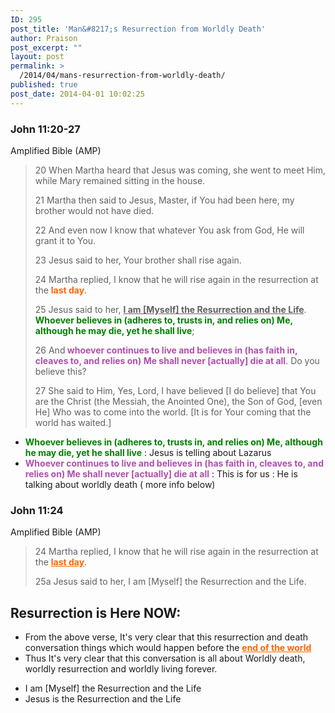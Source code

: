 ```yaml
---
ID: 295
post_title: 'Man&#8217;s Resurrection from Worldly Death'
author: Praison
post_excerpt: ""
layout: post
permalink: >
  /2014/04/mans-resurrection-from-worldly-death/
published: true
post_date: 2014-04-01 10:02:25
---
```

<div>
<h3>John 11:20-27</h3>
Amplified Bible (AMP)

</div>
<div>
<blockquote>20 When Martha heard that Jesus was coming, she went to meet Him, while Mary remained sitting in the house.

21 Martha then said to Jesus, Master, if You had been here, my brother would not have died.

22 And even now I know that whatever You ask from God, He will grant it to You.

23 Jesus said to her, Your brother shall rise again.

24 Martha replied, I know that he will rise again in the resurrection at the <span style="color: #ff6600;"><strong>last day</strong></span>.

25 Jesus said to her, <span style="text-decoration: underline;"><strong>I am [Myself] the Resurrection and the Life</strong></span>. <strong><span style="color: #008000;">Whoever believes in (adheres to, trusts in, and relies on) Me, although he may die, yet he shall live</span></strong>;

26 And<span style="color: #af50ab;"><strong> whoever continues to live and believes in (has faith in, cleaves to, and relies on) Me shall never [actually] die at all</strong></span>. Do you believe this?

27 She said to Him, Yes, Lord, I have believed [I do believe] that You are the Christ (the Messiah, the Anointed One), the Son of God, [even He] Who was to come into the world. [It is for Your coming that the world has waited.]</blockquote>
<ul>
	<li><strong><span style="color: #008000;">Whoever believes in (adheres to, trusts in, and relies on) Me, although he may die, yet he shall live</span></strong> : Jesus is telling about Lazarus</li>
	<li><strong><span style="color: #af50ab;">Whoever continues to live and believes in (has faith in, cleaves to, and relies on) Me shall never [actually] die at all</span></strong> : This is for us : He is talking about worldly death ( more info below)</li>
</ul>
<h3>John 11:24</h3>
Amplified Bible (AMP)
<blockquote>24 Martha replied, I know that he will rise again in the resurrection at the <span style="text-decoration: underline; color: #ff6600;"><strong>last day</strong></span>.

25a Jesus said to her, I am [Myself] the Resurrection and the Life.</blockquote>
<h2>Resurrection is Here NOW:</h2>
<ul>
	<li>From the above verse, It's very clear that this resurrection and death conversation things which would happen before the <span style="text-decoration: underline; color: #ff6600;"><strong>end of the world</strong></span></li>
	<li>Thus It's very clear that this conversation is all about Worldly death, worldly resurrection and worldly living forever.</li>
</ul>
<ul>
	<li>I am [Myself] the Resurrection and the Life</li>
	<li>Jesus is the Resurrection and the Life</li>
</ul>
</div>